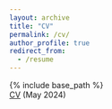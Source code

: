 ```yaml
---
layout: archive
title: "CV"
permalink: /cv/
author_profile: true
redirect_from:
  - /resume
---
```

{% include base_path %}    
[CV](https://drive.google.com/file/d/1dfyo3i-JFInbHklYnnsx27eP9VxValfP/view?usp=drive_link)
(May 2024)
